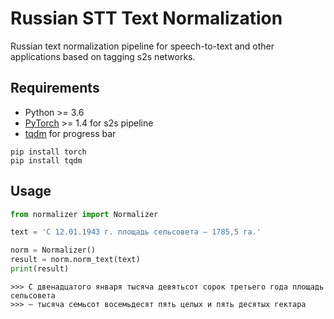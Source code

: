 # Russian STT Text Normalization

Russian text normalization pipeline for speech-to-text and other applications based on tagging s2s networks.

## Requirements

- Python >= 3.6
- [PyTorch](https://pytorch.org/get-started/locally/) >= 1.4 for s2s pipeline
- [tqdm](https://github.com/tqdm/tqdm) for progress bar

```
pip install torch
pip install tqdm
```

## Usage

```python
from normalizer import Normalizer

text = 'С 12.01.1943 г. площадь сельсовета — 1785,5 га.'

norm = Normalizer()
result = norm.norm_text(text)
print(result)
```

```
>>> С двенадцатого января тысяча девятьсот сорок третьего года площадь сельсовета
>>> — тысяча семьсот восемьдесят пять целых и пять десятых гектара
```
